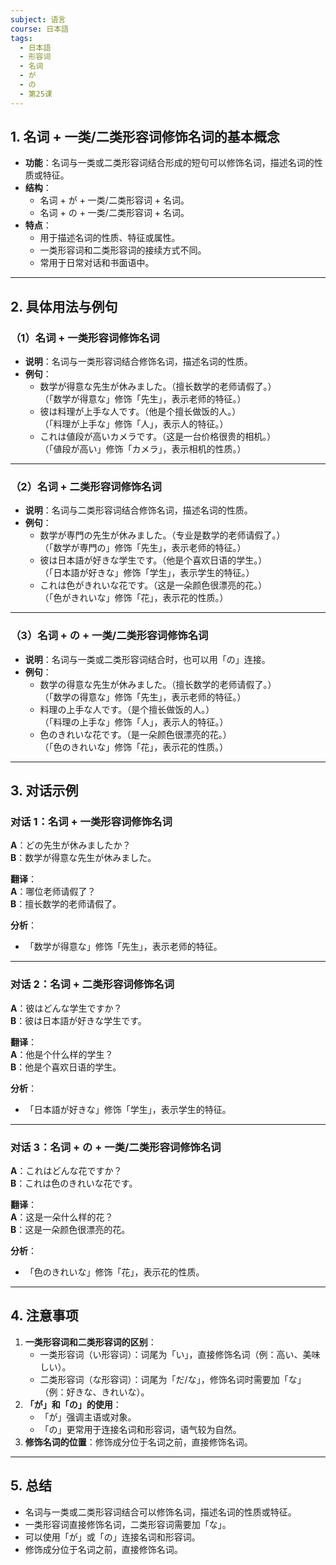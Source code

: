 ```yaml
---
subject: 语言
course: 日本語
tags:
  - 日本語
  - 形容词
  - 名词
  - が
  - の
  - 第25课
---
```


## 1. **名词 + 一类/二类形容词修饰名词的基本概念**

- **功能**：名词与一类或二类形容词结合形成的短句可以修饰名词，描述名词的性质或特征。
- **结构**：
  - 名词 + が + 一类/二类形容词 + 名词。
  - 名词 + の + 一类/二类形容词 + 名词。
- **特点**：
  - 用于描述名词的性质、特征或属性。
  - 一类形容词和二类形容词的接续方式不同。
  - 常用于日常对话和书面语中。

---

## 2. **具体用法与例句**

### （1）**名词 + 一类形容词修饰名词**
- **说明**：名词与一类形容词结合修饰名词，描述名词的性质。
- **例句**：
  - 数学が得意な先生が休みました。（擅长数学的老师请假了。）  
    （「数学が得意な」修饰「先生」，表示老师的特征。）
  - 彼は料理が上手な人です。（他是个擅长做饭的人。）  
    （「料理が上手な」修饰「人」，表示人的特征。）
  - これは値段が高いカメラです。（这是一台价格很贵的相机。）  
    （「値段が高い」修饰「カメラ」，表示相机的性质。）

---

### （2）**名词 + 二类形容词修饰名词**
- **说明**：名词与二类形容词结合修饰名词，描述名词的性质。
- **例句**：
  - 数学が専門の先生が休みました。（专业是数学的老师请假了。）  
    （「数学が専門の」修饰「先生」，表示老师的特征。）
  - 彼は日本語が好きな学生です。（他是个喜欢日语的学生。）  
    （「日本語が好きな」修饰「学生」，表示学生的特征。）
  - これは色がきれいな花です。（这是一朵颜色很漂亮的花。）  
    （「色がきれいな」修饰「花」，表示花的性质。）

---

### （3）**名词 + の + 一类/二类形容词修饰名词**
- **说明**：名词与一类或二类形容词结合时，也可以用「の」连接。
- **例句**：
  - 数学の得意な先生が休みました。（擅长数学的老师请假了。）  
    （「数学の得意な」修饰「先生」，表示老师的特征。）
  - 料理の上手な人です。（是个擅长做饭的人。）  
    （「料理の上手な」修饰「人」，表示人的特征。）
  - 色のきれいな花です。（是一朵颜色很漂亮的花。）  
    （「色のきれいな」修饰「花」，表示花的性质。）

---

## 3. **对话示例**

### 对话 1：名词 + 一类形容词修饰名词
**A**：どの先生が休みましたか？  
**B**：数学が得意な先生が休みました。

**翻译**：  
**A**：哪位老师请假了？  
**B**：擅长数学的老师请假了。

**分析**：
- 「数学が得意な」修饰「先生」，表示老师的特征。

---

### 对话 2：名词 + 二类形容词修饰名词
**A**：彼はどんな学生ですか？  
**B**：彼は日本語が好きな学生です。

**翻译**：  
**A**：他是个什么样的学生？  
**B**：他是个喜欢日语的学生。

**分析**：
- 「日本語が好きな」修饰「学生」，表示学生的特征。

---

### 对话 3：名词 + の + 一类/二类形容词修饰名词
**A**：これはどんな花ですか？  
**B**：これは色のきれいな花です。

**翻译**：  
**A**：这是一朵什么样的花？  
**B**：这是一朵颜色很漂亮的花。

**分析**：
- 「色のきれいな」修饰「花」，表示花的性质。

---

## 4. **注意事项**
1. **一类形容词和二类形容词的区别**：
   - 一类形容词（い形容词）：词尾为「い」，直接修饰名词（例：高い、美味しい）。
   - 二类形容词（な形容词）：词尾为「だ/な」，修饰名词时需要加「な」（例：好きな、きれいな）。
2. **「が」和「の」的使用**：
   - 「が」强调主语或对象。
   - 「の」更常用于连接名词和形容词，语气较为自然。
3. **修饰名词的位置**：修饰成分位于名词之前，直接修饰名词。

---

## 5. **总结**
- 名词与一类或二类形容词结合可以修饰名词，描述名词的性质或特征。
- 一类形容词直接修饰名词，二类形容词需要加「な」。
- 可以使用「が」或「の」连接名词和形容词。
- 修饰成分位于名词之前，直接修饰名词。